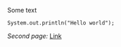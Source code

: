 Some text

```
System.out.println("Hello world");
```

*Second page:*
[Link](https://jhan-p.github.io/cse15l-lab-reports/trial.html)
